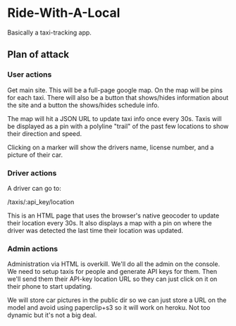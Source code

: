 # Ride-With-A-Local

Basically a taxi-tracking app.

## Plan of attack

### User actions

Get main site. This will be a full-page google map. On the map will be pins for each taxi. There will also be a button that shows/hides information about the site and a button the shows/hides schedule info.

The map will hit a JSON URL to update taxi info once every 30s. Taxis will be displayed as a pin with a polyline "trail" of the past few locations to show their direction and speed.

Clicking on a marker will show the drivers name, license number, and a picture of their car.

### Driver actions

A driver can go to:

/taxis/:api_key/location

This is an HTML page that uses the browser's native geocoder to update their location every 30s. It also displays a map with a pin on where the driver was detected the last time their location was updated.

### Admin actions

Administration via HTML is overkill. We'll do all the admin on the console. We need to setup taxis for people and generate API keys for them. Then we'll send them their API-key location URL so they can just click on it on their phone to start updating.

We will store car pictures in the public dir so we can just store a URL on the model and avoid using paperclip+s3 so it will work on heroku. Not too dynamic but it's not a big deal.

